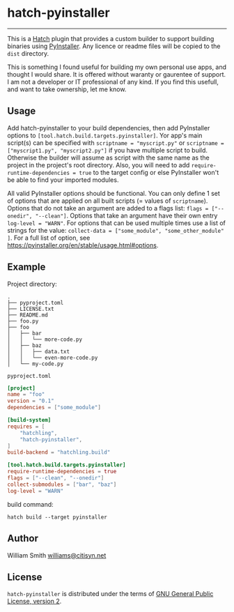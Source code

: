 # hatch-pyinstaller

-----

This is a [Hatch](https://hatch.pypa.io/latest/) plugin that provides
a custom builder to support building binaries using [PyInstaller](https://pyinstaller.org). Any licence or readme files will be copied to the `dist` directory.

This is something I found useful for building my own personal use apps, and thought I would share. It is offered without waranty or gaurentee of support. I am not a developer or IT professional of any kind. If you find this usefull, and want to take ownership, let me know. 

## Usage

Add hatch-pyinstaller to your build dependencies, then add PyInstaller options to `[tool.hatch.build.targets.pyinstaller]`. Yor app's main script(s) can be specified with `scriptname = "myscript.py"` or `scriptname = ["myscript1.py", "myscript2.py"]` if you have multiple script to build. Otherwise the builder will assume as script with the same name as the project in the project's root directory. Also, you will need to add `require-runtime-dependencies = true` to the target config or else PyInstaller won't be able to find your imported modules.

All valid PyInstaller options should be functional. You can only define 1 set of options that are applied on all built scripts (= values of `scriptname`). Options that do not take an argument are added to a flags list: `flags = ["--onedir", "--clean"]`. Options that take an argument have their own entry `log-level = "WARN"`. For options that can be used multiple times use a list of strings for the value: `collect-data = ["some_module", "some_other_module" ]`. For a full list of option, see https://pyinstaller.org/en/stable/usage.html#options.

## Example

Project directory:
```
.
├── pyproject.toml
├── LICENSE.txt
├── README.md
├── foo.py
├── foo
│   ├── bar
│   │   └── more-code.py
│   ├── baz
│   │   ├── data.txt
│   │   └── even-more-code.py
│   └── my-code.py
```
`pyproject.toml`
```toml
[project]
name = "foo"
version = "0.1"
dependencies = ["some_module"]

[build-system]
requires = [
    "hatchling",
    "hatch-pyinstaller",
]
build-backend = "hatchling.build"

[tool.hatch.build.targets.pyinstaller]
require-runtime-dependencies = true
flags = ["--clean", "--onedir"]
collect-submodules = ["bar", "baz"]
log-level = "WARN"
```
build command:
```
hatch build --target pyinstaller
```

## Author
William Smith <williams@citisyn.net>

## License
`hatch-pyinstaller` is distributed under the terms of [GNU General Public License, version 2](https://www.gnu.org/licenses/old-licenses/gpl-2.0.html).
